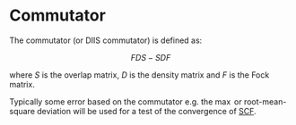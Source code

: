 # Commutator

The commutator (or DIIS commutator) is defined as:

$$
FDS - SDF
$$

where $S$ is the overlap matrix, $D$ is the density matrix and $F$ is the Fock matrix.

Typically some error based on the commutator e.g. the $\max$ or root-mean-square deviation will be used for a test of the convergence of [SCF](SCF).